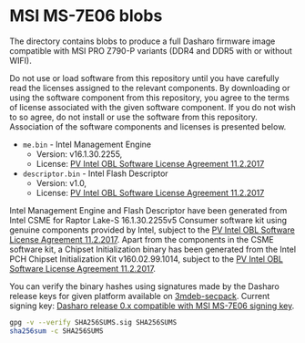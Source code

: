 # MSI MS-7E06 blobs

The directory contains blobs to produce a full Dasharo firmware image
compatible with MSI PRO Z790-P variants (DDR4 and DDR5 with or without WIFI).

Do not use or load software from this repository until you have carefully read
the licenses assigned to the relevant components. By downloading or using the
software component from this repository, you agree to the terms of license
associated with the given software component. If you do not wish to so agree,
do not install or use the software from this repository. Association of the
software components and licenses is presented below.

* `me.bin` - Intel Management Engine
  - Version: v16.1.30.2255,
  - License: [PV Intel OBL Software License Agreement 11.2.2017][INTEL SLA]
* `descriptor.bin` - Intel Flash Descriptor
  - Version: v1.0,
  - License: [PV Intel OBL Software License Agreement 11.2.2017][INTEL SLA]

Intel Management Engine and Flash Descriptor have been generated from Intel
CSME for Raptor Lake-S 16.1.30.2255v5 Consumer software kit using genuine
components provided by Intel, subject to the
[PV Intel OBL Software License Agreement 11.2.2017][INTEL SLA].
Apart from the components in the CSME software kit, a Chipset Initialization
binary has been generated from the Intel PCH Chipset Initialization Kit
v160.02.99.1014, subject to the
[PV Intel OBL Software License Agreement 11.2.2017][INTEL SLA].

You can verify the binary hashes using signatures made by the Dasharo release
keys for given platform available on [3mdeb-secpack](https://github.com/3mdeb/3mdeb-secpack).
Current signing key:
[Dasharo release 0.x compatible with MSI MS-7E06 signing key][KEY].

```bash
gpg -v --verify SHA256SUMS.sig SHA256SUMS
sha256sum -c SHA256SUMS
```

[INTEL SLA]: ../../licenses/pv%20intel%20obl%20software%20license%20agreement%2011.2.2017.pdf
[KEY]: https://github.com/3mdeb/3mdeb-secpack/blob/master/dasharo/msi_ms7e06/dasharo-release-0.x-compatible-with-msi-ms-7e06-signing-key.asc
